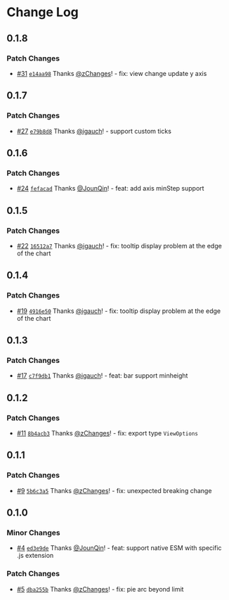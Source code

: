 # Change Log

## 0.1.8

### Patch Changes

- [#31](https://github.com/alauda/chart/pull/31) [`e14aa98`](https://github.com/alauda/chart/commit/e14aa98043bbf0e7f29692611c6b476897f40f97) Thanks [@zChanges](https://github.com/zChanges)! - fix: view change update y axis

## 0.1.7

### Patch Changes

- [#27](https://github.com/alauda/chart/pull/27) [`e79b8d8`](https://github.com/alauda/chart/commit/e79b8d87f1ecf58b34de1e648e817ef9724eb9c5) Thanks [@igauch](https://github.com/igauch)! - support custom ticks

## 0.1.6

### Patch Changes

- [#24](https://github.com/alauda/chart/pull/24) [`fefacad`](https://github.com/alauda/chart/commit/fefacad1d7f7693a38547b27ec74c2fa69bef394) Thanks [@JounQin](https://github.com/JounQin)! - feat: add axis minStep support

## 0.1.5

### Patch Changes

- [#22](https://github.com/alauda/chart/pull/22) [`16512a7`](https://github.com/alauda/chart/commit/16512a7237a2fa9a7aef64ddffdc4f3370051af8) Thanks [@igauch](https://github.com/igauch)! - fix: tooltip display problem at the edge of the chart

## 0.1.4

### Patch Changes

- [#19](https://github.com/alauda/chart/pull/19) [`4916e50`](https://github.com/alauda/chart/commit/4916e508b103b14585cb6cf7cf44c07cd224c85b) Thanks [@igauch](https://github.com/igauch)! - fix: tooltip display problem at the edge of the chart

## 0.1.3

### Patch Changes

- [#17](https://github.com/alauda/chart/pull/17) [`c7f9db1`](https://github.com/alauda/chart/commit/c7f9db1bc6f0fb3196bf2949245f90301ece229f) Thanks [@igauch](https://github.com/igauch)! - feat: bar support minheight

## 0.1.2

### Patch Changes

- [#11](https://github.com/alauda/alauda-chart/pull/11) [`8b4acb3`](https://github.com/alauda/alauda-chart/commit/8b4acb394eaa6efaf2e78f9de54fd315b7c44db3) Thanks [@zChanges](https://github.com/zChanges)! - fix: export type `ViewOptions`

## 0.1.1

### Patch Changes

- [#9](https://github.com/alauda/alauda-chart/pull/9) [`5b6c3a5`](https://github.com/alauda/alauda-chart/commit/5b6c3a5acbc315594d70a0af44a4ba5e8a89fc89) Thanks [@zChanges](https://github.com/zChanges)! - fix: unexpected breaking change

## 0.1.0

### Minor Changes

- [#4](https://github.com/alauda/alauda-chart/pull/4) [`ed3e9de`](https://github.com/alauda/alauda-chart/commit/ed3e9de6385e938016c63a9344c6bba601572659) Thanks [@JounQin](https://github.com/JounQin)! - feat: support native ESM with specific .js extension

### Patch Changes

- [#5](https://github.com/alauda/alauda-chart/pull/5) [`dba255b`](https://github.com/alauda/alauda-chart/commit/dba255bca63a29eb35da6883d88742d4b1c8e528) Thanks [@zChanges](https://github.com/zChanges)! - fix: pie arc beyond limit
